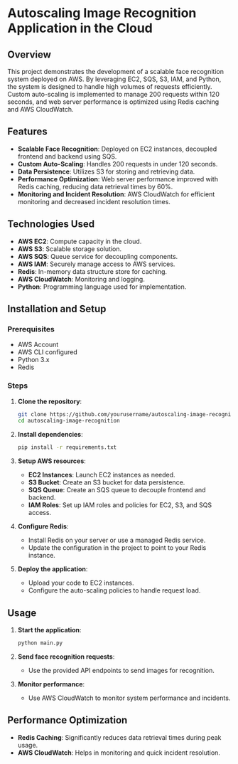 # Autoscaling Image Recognition Application in the Cloud

## Overview
This project demonstrates the development of a scalable face recognition system deployed on AWS. By leveraging EC2, SQS, S3, IAM, and Python, the system is designed to handle high volumes of requests efficiently. Custom auto-scaling is implemented to manage 200 requests within 120 seconds, and web server performance is optimized using Redis caching and AWS CloudWatch.

## Features
- **Scalable Face Recognition**: Deployed on EC2 instances, decoupled frontend and backend using SQS.
- **Custom Auto-Scaling**: Handles 200 requests in under 120 seconds.
- **Data Persistence**: Utilizes S3 for storing and retrieving data.
- **Performance Optimization**: Web server performance improved with Redis caching, reducing data retrieval times by 60%.
- **Monitoring and Incident Resolution**: AWS CloudWatch for efficient monitoring and decreased incident resolution times.

## Technologies Used
- **AWS EC2**: Compute capacity in the cloud.
- **AWS S3**: Scalable storage solution.
- **AWS SQS**: Queue service for decoupling components.
- **AWS IAM**: Securely manage access to AWS services.
- **Redis**: In-memory data structure store for caching.
- **AWS CloudWatch**: Monitoring and logging.
- **Python**: Programming language used for implementation.

## Installation and Setup

### Prerequisites
- AWS Account
- AWS CLI configured
- Python 3.x
- Redis

### Steps
1. **Clone the repository**:
    ```sh
    git clone https://github.com/yourusername/autoscaling-image-recognition.git
    cd autoscaling-image-recognition
    ```

2. **Install dependencies**:
    ```sh
    pip install -r requirements.txt
    ```

3. **Setup AWS resources**:
    - **EC2 Instances**: Launch EC2 instances as needed.
    - **S3 Bucket**: Create an S3 bucket for data persistence.
    - **SQS Queue**: Create an SQS queue to decouple frontend and backend.
    - **IAM Roles**: Set up IAM roles and policies for EC2, S3, and SQS access.

4. **Configure Redis**:
    - Install Redis on your server or use a managed Redis service.
    - Update the configuration in the project to point to your Redis instance.

5. **Deploy the application**:
    - Upload your code to EC2 instances.
    - Configure the auto-scaling policies to handle request load.

## Usage
1. **Start the application**:
    ```sh
    python main.py
    ```

2. **Send face recognition requests**:
    - Use the provided API endpoints to send images for recognition.

3. **Monitor performance**:
    - Use AWS CloudWatch to monitor system performance and incidents.

## Performance Optimization
- **Redis Caching**: Significantly reduces data retrieval times during peak usage.
- **AWS CloudWatch**: Helps in monitoring and quick incident resolution.
